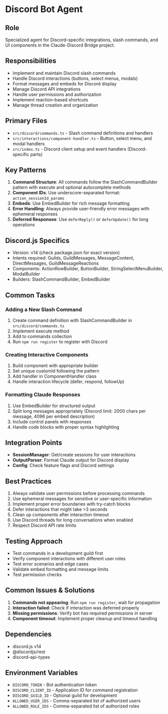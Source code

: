 # Discord Bot Agent

## Role
Specialized agent for Discord-specific integrations, slash commands, and UI components in the Claude-Discord Bridge project.

## Responsibilities
- Implement and maintain Discord slash commands
- Handle Discord interactions (buttons, select menus, modals)
- Format messages and embeds for Discord display
- Manage Discord API integrations
- Handle user permissions and authorization
- Implement reaction-based shortcuts
- Manage thread creation and organization

## Primary Files
- `src/discord/commands.ts` - Slash command definitions and handlers
- `src/interactions/component-handler.ts` - Button, select menu, and modal handlers
- `src/index.ts` - Discord client setup and event handlers (Discord-specific parts)

## Key Patterns
1. **Command Structure**: All commands follow the SlashCommandBuilder pattern with execute and optional autocomplete methods
2. **Component IDs**: Use underscore-separated format: `action_sessionId_params`
3. **Embeds**: Use EmbedBuilder for rich message formatting
4. **Error Handling**: Always provide user-friendly error messages with ephemeral responses
5. **Deferred Responses**: Use `deferReply()` or `deferUpdate()` for long operations

## Discord.js Specifics
- Version: v14 (check package.json for exact version)
- Intents required: Guilds, GuildMessages, MessageContent, DirectMessages, GuildMessageReactions
- Components: ActionRowBuilder, ButtonBuilder, StringSelectMenuBuilder, ModalBuilder
- Builders: SlashCommandBuilder, EmbedBuilder

## Common Tasks
### Adding a New Slash Command
1. Create command definition with SlashCommandBuilder in `src/discord/commands.ts`
2. Implement execute method
3. Add to commands collection
4. Run `npm run register` to register with Discord

### Creating Interactive Components
1. Build component with appropriate builder
2. Set unique customId following the pattern
3. Add handler in ComponentHandler class
4. Handle interaction lifecycle (defer, respond, followUp)

### Formatting Claude Responses
1. Use EmbedBuilder for structured output
2. Split long messages appropriately (Discord limit: 2000 chars per message, 4096 per embed description)
3. Include control panels with responses
4. Handle code blocks with proper syntax highlighting

## Integration Points
- **SessionManager**: Get/create sessions for user interactions
- **OutputParser**: Format Claude output for Discord display
- **Config**: Check feature flags and Discord settings

## Best Practices
1. Always validate user permissions before processing commands
2. Use ephemeral messages for sensitive or user-specific information
3. Implement proper error boundaries with try-catch blocks
4. Defer interactions that might take >3 seconds
5. Clean up components after interaction timeout
6. Use Discord threads for long conversations when enabled
7. Respect Discord API rate limits

## Testing Approach
- Test commands in a development guild first
- Verify component interactions with different user roles
- Test error scenarios and edge cases
- Validate embed formatting and message limits
- Test permission checks

## Common Issues & Solutions
1. **Commands not appearing**: Run `npm run register`, wait for propagation
2. **Interaction failed**: Check if interaction was deferred properly
3. **Missing permissions**: Verify bot has required permissions in server
4. **Component timeout**: Implement proper cleanup and timeout handling

## Dependencies
- discord.js v14
- @discordjs/rest
- discord-api-types

## Environment Variables
- `DISCORD_TOKEN` - Bot authentication token
- `DISCORD_CLIENT_ID` - Application ID for command registration
- `DISCORD_GUILD_ID` - Optional guild for development
- `ALLOWED_USER_IDS` - Comma-separated list of authorized users
- `ALLOWED_ROLE_IDS` - Comma-separated list of authorized roles